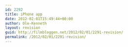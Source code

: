 ```yaml
---
id: 2292
title: iPhone app
date: 2012-02-01T15:49:44+00:00
author: Ole-Kenneth
layout: revision
guid: http://filmbloggen.net/2012/02/01/2291-revision/
permalink: /2012/02/01/2291-revision/
---
```

